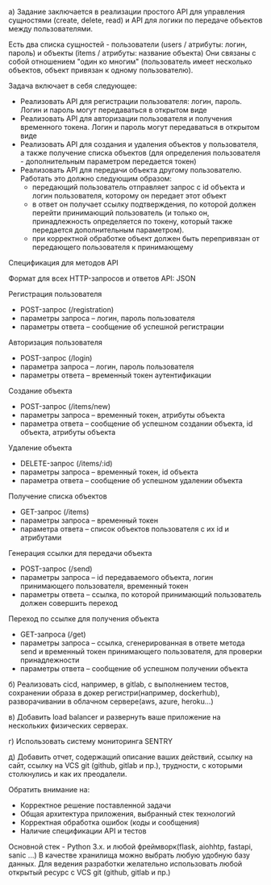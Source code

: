 а) Задание заключается в реализации простого API для управления сущностями (create, delete, read) и API для логики по передаче объектов между пользователями.

Есть два списка сущностей - пользователи (users / атрибуты: логин, пароль) и объекты (items / атрибуты: название объекта)
Они связаны с собой отношением "один ко многим" (пользователь имеет несколько объектов, объект привязан к одному пользователю).

Задача включает в себя следующее:
- Реализовать API для регистрации пользователя: логин, пароль. Логин и пароль могут передаваться в открытом виде
- Реализовать API для авторизации пользователя и получения временного токена. Логин и пароль могут передаваться в открытом виде
- Реализовать API для создания и удаления объектов у пользователя, а также получение списка объектов (для определения пользователя - дополнительным параметром передается токен)
- Реализовать API для передачи объекта другому пользователю. Работать это должно следующим образом:
  - передающий пользователь отправляет запрос с id объекта и логин пользователя, которому он передает этот объект
  - в ответ он получает ссылку подтверждения, по которой должен перейти принимающий пользователь (и только он, принадлежность определяется по токену, который также передается дополнительным параметром).
  - при корректной обработке объект должен быть перепривязан от передающего пользователя к принимающему

Спецификация для методов API

Формат для всех HTTP-запросов и ответов API: JSON

Регистрация пользователя
- POST-запрос (/registration)
- параметры запроса – логин, пароль пользователя
- параметры ответа – сообщение об успешной регистрации

Авторизация пользователя
- POST-запрос (/login)
- параметра запроса – логин, пароль пользователя
- параметры ответа – временный токен аутентификации

Создание объекта
- POST-запрос (/items/new)
- параметры запроса – временный токен, атрибуты объекта
- параметра ответа – сообщение об успешном создании объекта, id объекта, атрибуты объекта

Удаление объекта
- DELETE-запрос (/items/:id)
- параметры запроса – временный токен, id объекта
- параметра ответа – сообщение об успешном удалении объекта

Получение списка объектов
- GET-запрос (/items)
- параметры запроса – временный токен
- параметра ответа – список объектов пользователя с их id и атрибутами

Генерация ссылки для передачи объекта
- POST-запрос (/send)
- параметры запроса – id передаваемого объекта, логин принимающего пользователя, временный токен
- параметры ответа – ссылка, по которой принимающий пользователь должен совершить переход

Переход по ссылке для получения объекта
- GET-запроса (/get)
- параметры запроса – ссылка, сгенерированная в ответе метода send и временный токен принимающего пользователя, для проверки принадлежности
- параметры ответа – сообщение об успешном получении объекта

б) Реализовать cicd, например, в gitlab, с выполнением тестов, сохранении образа в докер регистри(например, dockerhub), разворачивании в облачном сервере(aws, azure, heroku…)

в) Добавить load balancer и развернуть ваше приложение на нескольких физических серверах.

г) Использовать систему мониторинга SENTRY

д) Добавить отчет, содержащий описание ваших действий, ссылку на сайт, ссылку на VCS git (github, gitlab и пр.),  трудности, с которыми столкнулись и как их преодалели. 


Обратить внимание на:
- Корректное решение поставленной задачи
- Общая архитектура приложения, выбранный стек технологий
- Корректная обработка ошибок (коды и сообщения)
- Наличие спецификации API и тестов


Основной стек - Python 3.x. и любой фреймворк(flask, aiohhtp, fastapi, sanic ...)
В качестве хранилища можно выбрать любую удобную базу данных.
Для ведения разработки желательно использовать любой открытый ресурс с VCS git (github, gitlab и пр.)

